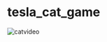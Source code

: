 # tesla_cat_game



![catvideo](https://github.com/ruthss0/tesla_cat_game/assets/82294375/428bae3b-1be9-41a4-8a90-30cb80f4f25e)

